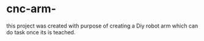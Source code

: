 # cnc-arm-
this project was created with purpose of creating a Diy robot arm which can do task once its is teached. 
